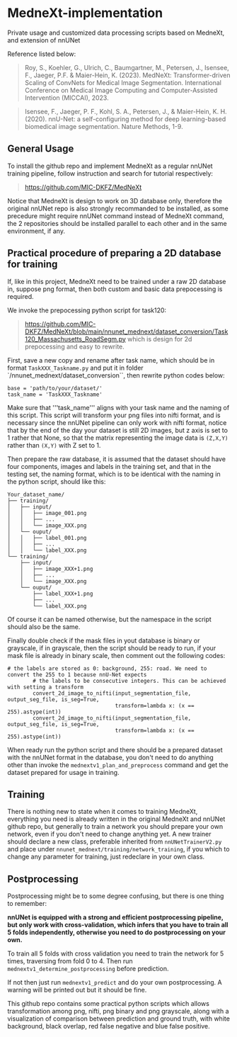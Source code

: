 # MedneXt-implementation
Private usage and customized data processing scripts based on MedneXt, and extension of nnUNet

Reference listed below:

> Roy, S., Koehler, G., Ulrich, C., Baumgartner, M., Petersen, J., Isensee, F., Jaeger, P.F. & Maier-Hein, K. (2023).
MedNeXt: Transformer-driven Scaling of ConvNets for Medical Image Segmentation. 
International Conference on Medical Image Computing and Computer-Assisted Intervention (MICCAI), 2023.

> Isensee, F., Jaeger, P. F., Kohl, S. A., Petersen, J., & Maier-Hein, K. H. (2020). 
nnU-Net: a self-configuring method for deep learning-based biomedical image segmentation. Nature Methods, 1-9.

## General Usage
To install the github repo and implement MedneXt as a regular nnUNet training pipeline, follow instruction and search for tutorial respectively:

> https://github.com/MIC-DKFZ/MedNeXt

Notice that MedneXt is design to work on 3D database only, therefore the original nnUNet repo is also strongly recommanded to be installed, as some precedure might require nnUNet command instead of MedneXt command, the 2 repositories should be installed parallel to each other and in the same environment, if any.

## Practical procedure of preparing a 2D database for training
If, like in this project, MedneXt need to be trained under a raw 2D database in, suppose png format, then both custom and basic data prepocessing is required.

We invoke the prepocessing python script for task120:
>https://github.com/MIC-DKFZ/MedNeXt/blob/main/nnunet_mednext/dataset_conversion/Task120_Massachusetts_RoadSegm.py
which is design for 2d prepocessing and easy to rewrite.

First, save a new copy and rename after task name, which should be in format `TaskXXX_Taskname.py` and put it in folder `/nnunet_mednext/dataset_conversion``, then rewrite python codes below:

```
base = 'path/to/your/dataset/'
task_name = 'TaskXXX_Taskname'
```

Make sure that '''task_name''' aligns with your task name and the naming of this script. This script will transform your png files into nifti format, and is necessary since the nnUNet pipeline can only work with nifti format, notice that by the end of the day your dataset is still 2D images, but z axis is set to 1 rather that None, so that the matrix representing the image data is `(Z,X,Y)` rather than `(X,Y)` with Z set to 1.

Then prepare the raw database, it is assumed that the dataset should have four components, images and labels in the training set, and that in the testing set, the naming format, which is to be identical with the naming in the python script, should like this:

```
Your_dataset_name/
├── training/
│   ├── input/
│   │   ├── image_001.png
│   │   ├── ...
│   │   └── image_XXX.png
│   └── ouput/
│   │   ├── label_001.png
│   │   ├── ...
│   │   └── label_XXX.png
└── training/
    ├── input/
    │   ├── image_XXX+1.png
    │   ├── ...
    │   └── image_XXX.png
    └── ouput/
        ├── label_XXX+1.png
        ├── ...
        └── label_XXX.png
```
        

Of course it can be named otherwise, but the namespace in the script should also be the same.

Finally double check if the mask files in yout database is binary or grayscale, if in grayscale, then the script should be ready to run, if your mask file is already in binary scale, then comment out the following codes:


```
# the labels are stored as 0: background, 255: road. We need to convert the 255 to 1 because nnU-Net expects
        # the labels to be consecutive integers. This can be achieved with setting a transform
        convert_2d_image_to_nifti(input_segmentation_file, output_seg_file, is_seg=True,
                                  transform=lambda x: (x == 255).astype(int))
        convert_2d_image_to_nifti(input_segmentation_file, output_seg_file, is_seg=True,
                                  transform=lambda x: (x == 255).astype(int))
```

When ready run the python script and there should be a prepared dataset with the nnUNet format in the database, you don't need to do anything other than invoke the `mednextv1_plan_and_preprocess` command and get the dataset prepared for usage in training.

## Training

There is nothing new to state when it comes to training MedneXt, everything you need is already written in the original MedneXt and nnUNet github repo, but generally to train a network you should prepare your own network, even if you don't need to change anything yet. A new trainer should declare a new class, preferable inherited from `nnUNetTrainerV2.py` and place under `nnunet_mednext/training/network_training`, if you which to change any parameter for training, just redeclare in your own class.

## Postprocessing

Postprocessing might be to some degree confusing, but there is one thing to remember:

**nnUNet is equipped with a strong and efficient postprocessing pipeline, but only work with cross-validation, which infers that you have to train all 5 folds independently, otherwise you need to do postprocessing on your own.**

To train all 5 folds with cross validation you need to train the network for 5 times, traversing from fold 0 to 4. Then run `mednextv1_determine_postprocessing` before prediction.

If not then just run `mednextv1_predict` and do your own postprocessing. A warning will be printed out but it should be fine.

This github repo contains some practical python scripts which allows transformation among png, nifti, png binary and png grayscale, along with a visualization of comparison between prediction and ground truth, with white background, black overlap, red false negative and blue false positive.



